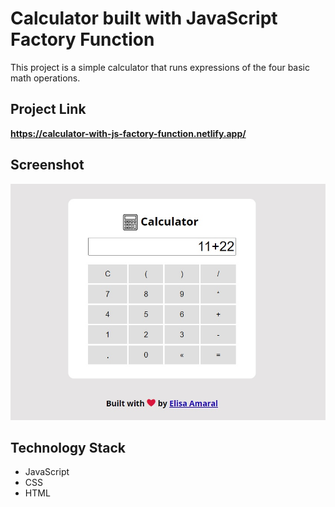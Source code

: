 # Calculator built with JavaScript Factory Function

This project is a simple calculator that runs expressions of the four basic math operations.

## Project Link

**https://calculator-with-js-factory-function.netlify.app/**

## Screenshot

![Screenshot](assets/img/Screenshot.png)

## Technology Stack

+ JavaScript
+ CSS
+ HTML